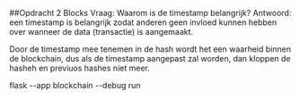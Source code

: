 ##Opdracht 2 Blocks 
Vraag: Waarom is de timestamp belangrijk?
Antwoord: een timestamp is belangrijk zodat anderen geen invloed kunnen hebben over 
wanneer de data (transactie) is aangemaakt. 

Door de timestamp mee tenemen in de hash wordt het een waarheid binnen de blockchain, dus als de timestamp
aangepast zal worden, dan kloppen de hasheh en previuos hashes niet meer.

flask --app blockchain --debug run
